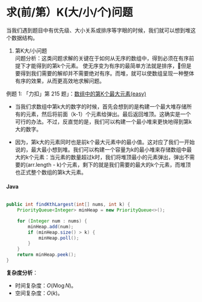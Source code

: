 # 求(前/第）K(大/小/个)问题

当我们遇到题目中有优先级、大小关系或排序等字眼的时候，我们就可以想到堆这个数据结构。  


1. 第K大/小问题  
问题分析：这类问题求解的关键在于如何从无序的数组中，得到必须在有序前提下才能得到的第k个元素。
使无序变为有序的最简单方法就是排序，但是要得到我们需要的解却并不需要绝对有序。而堆，就可以使数组呈现一种整体有序的效果，从而更高效地求解问题。  

例题 1: 「力扣」第 215 题」：[数组中的第K个最大元素(easy)](https://leetcode-cn.com/problems/kth-largest-element-in-an-array/)

+ 当我们求数组中第k大的数字的时候，首先会想到的是构建一个最大堆存储所有的元素，然后将前面（k-1）个元素给弹出。最后返回堆顶。这确实是一个可行的办法。不过，反直觉的是，我们可以构建一个最小堆来更快地得到第k大的数字。

+ 因为，第k大的元素同时也是前k个最大元素中的最小值。这对应了我们一开始说的，最大最小想到堆。我们可以构建一个容量为k的最小堆来存储数组中最大的k个元素：当元素的数量超过k时，我们将堆顶最小的元素弹出，弹出不需要的(arr.length - k)个元素，剩下的就是我们需要的最大的k个元素，而堆顶也正式整个数组的第k大元素。

<!-- tabs:start -->
#### **Java**

```java

public int findKthLargest(int[] nums, int k) {
    PriorityQueue<Integer> minHeap = new PriorityQueue<>();

    for (Integer num : nums) {
        minHeap.add(num);
        if (minHeap.size() > k) {
            minHeap.poll();
        }
    }
    return minHeap.peek();
}

```
<!-- tabs:end -->

**复杂度分析**：

+ 时间复杂度：$O(N\log N)$。
+ 空间复杂度：$O(k)$。